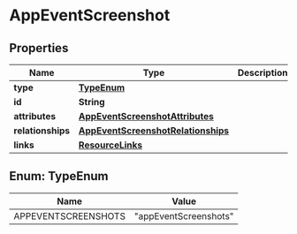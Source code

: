

# AppEventScreenshot


## Properties

| Name | Type | Description | Notes |
|------------ | ------------- | ------------- | -------------|
|**type** | [**TypeEnum**](#TypeEnum) |  |  |
|**id** | **String** |  |  |
|**attributes** | [**AppEventScreenshotAttributes**](AppEventScreenshotAttributes.md) |  |  [optional] |
|**relationships** | [**AppEventScreenshotRelationships**](AppEventScreenshotRelationships.md) |  |  [optional] |
|**links** | [**ResourceLinks**](ResourceLinks.md) |  |  [optional] |



## Enum: TypeEnum

| Name | Value |
|---- | -----|
| APPEVENTSCREENSHOTS | &quot;appEventScreenshots&quot; |



